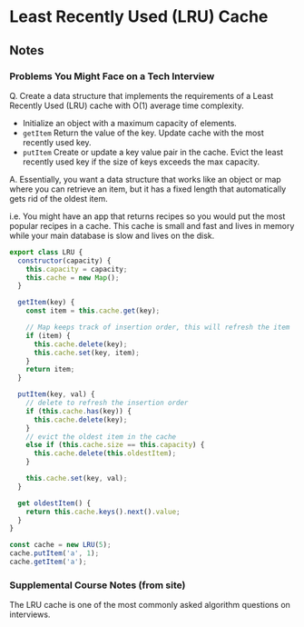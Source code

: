 # Least Recently Used (LRU) Cache

## Notes

### Problems You Might Face on a Tech Interview

Q. Create a data structure that implements the requirements of a Least Recently Used (LRU) cache with O(1) average time complexity.

- Initialize an object with a maximum capacity of elements.
- `getItem` Return the value of the key. Update cache with the most recently used key.
- `putItem` Create or update a key value pair in the cache. Evict the least recently used key if the size of keys exceeds the max capacity.

A. Essentially, you want a data structure that works like an object or map where you can retrieve an item, but it has a fixed length that automatically gets rid of the oldest item.

i.e. You might have an app that returns recipes so you would put the most popular recipes in a cache. This cache is small and fast and lives in memory while your main database is slow and lives on the disk.

```javascript
export class LRU {
  constructor(capacity) {
    this.capacity = capacity;
    this.cache = new Map();
  }

  getItem(key) {
    const item = this.cache.get(key);

    // Map keeps track of insertion order, this will refresh the item
    if (item) {
      this.cache.delete(key);
      this.cache.set(key, item);
    }
    return item;
  }

  putItem(key, val) {
    // delete to refresh the insertion order
    if (this.cache.has(key)) {
      this.cache.delete(key);
    }
    // evict the oldest item in the cache
    else if (this.cache.size == this.capacity) {
      this.cache.delete(this.oldestItem);
    }

    this.cache.set(key, val);
  }

  get oldestItem() {
    return this.cache.keys().next().value;
  }
}

const cache = new LRU(5);
cache.putItem('a', 1);
cache.getItem('a');
```

### Supplemental Course Notes (from site)

The LRU cache is one of the most commonly asked algorithm questions on interviews.

